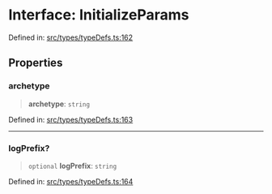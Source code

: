 # Interface: InitializeParams

Defined in: [src/types/typeDefs.ts:162](https://github.com/zotoio/x-fidelity/blob/f39ce89f1db3ea0cfe6f222cf6cc7fcd78a94dca/src/types/typeDefs.ts#L162)

## Properties

### archetype

> **archetype**: `string`

Defined in: [src/types/typeDefs.ts:163](https://github.com/zotoio/x-fidelity/blob/f39ce89f1db3ea0cfe6f222cf6cc7fcd78a94dca/src/types/typeDefs.ts#L163)

***

### logPrefix?

> `optional` **logPrefix**: `string`

Defined in: [src/types/typeDefs.ts:164](https://github.com/zotoio/x-fidelity/blob/f39ce89f1db3ea0cfe6f222cf6cc7fcd78a94dca/src/types/typeDefs.ts#L164)

